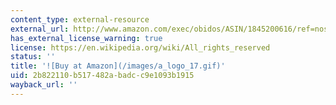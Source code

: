 ```yaml
---
content_type: external-resource
external_url: http://www.amazon.com/exec/obidos/ASIN/1845200616/ref=nosim/mitopencourse-20
has_external_license_warning: true
license: https://en.wikipedia.org/wiki/All_rights_reserved
status: ''
title: '![Buy at Amazon](/images/a_logo_17.gif)'
uid: 2b822110-b517-482a-badc-c9e1093b1915
wayback_url: ''
---
```

